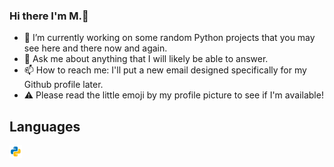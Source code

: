 ### Hi there I'm M.👋

- 🔭 I’m currently working on some random Python projects that you may see here and there now and again.
- 💬 Ask me about anything that I will likely be able to answer.
- 📫 How to reach me: I'll put a new email designed specifically for my Github profile later.
- ⚠️ Please read the little emoji by my profile picture to see if I'm available!
## Languages
<code><img height="20" src="https://raw.githubusercontent.com/M-Python13/M-Python13/main/python.png"></code>
<!--
**M-Python13/M-Python13** is a ✨ _special_ ✨ repository because its `README.md` (this file) appears on your GitHub profile.
--!>



